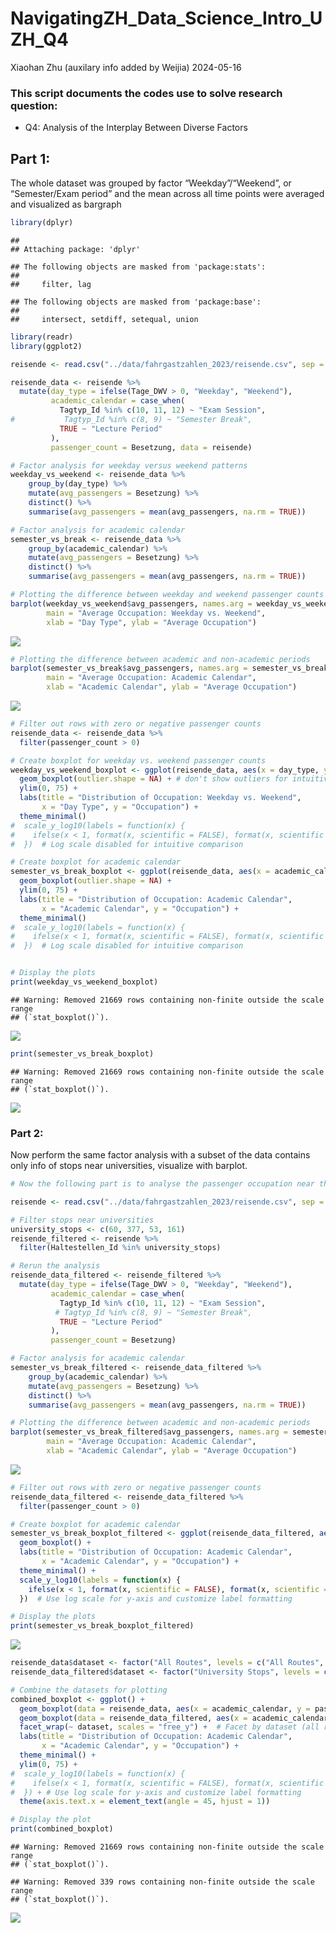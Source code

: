 NavigatingZH_Data_Science_Intro_UZH_Q4
================
Xiaohan Zhu (auxilary info added by Weijia)
2024-05-16

### This script documents the codes use to solve research question:

- Q4: Analysis of the Interplay Between Diverse Factors

## Part 1: <br>

The whole dataset was grouped by factor “Weekday”/“Weekend”, or
“Semester/Exam period” and the mean across all time points were averaged
and visualized as bargraph

``` r
library(dplyr)
```

    ## 
    ## Attaching package: 'dplyr'

    ## The following objects are masked from 'package:stats':
    ## 
    ##     filter, lag

    ## The following objects are masked from 'package:base':
    ## 
    ##     intersect, setdiff, setequal, union

``` r
library(readr)
library(ggplot2)

reisende <- read.csv("../data/fahrgastzahlen_2023/reisende.csv", sep = ";")

reisende_data <- reisende %>% 
  mutate(day_type = ifelse(Tage_DWV > 0, "Weekday", "Weekend"),
         academic_calendar = case_when(
           Tagtyp_Id %in% c(10, 11, 12) ~ "Exam Session",
#           Tagtyp_Id %in% c(8, 9) ~ "Semester Break",
           TRUE ~ "Lecture Period"
         ),
         passenger_count = Besetzung, data = reisende)

# Factor analysis for weekday versus weekend patterns
weekday_vs_weekend <- reisende_data %>%
    group_by(day_type) %>%
    mutate(avg_passengers = Besetzung) %>%
    distinct() %>%
    summarise(avg_passengers = mean(avg_passengers, na.rm = TRUE))

# Factor analysis for academic calendar
semester_vs_break <- reisende_data %>%
    group_by(academic_calendar) %>%
    mutate(avg_passengers = Besetzung) %>%
    distinct() %>%
    summarise(avg_passengers = mean(avg_passengers, na.rm = TRUE))

# Plotting the difference between weekday and weekend passenger counts
barplot(weekday_vs_weekend$avg_passengers, names.arg = weekday_vs_weekend$day_type,
        main = "Average Occupation: Weekday vs. Weekend",
        xlab = "Day Type", ylab = "Average Occupation")
```

![](Q4_Analysis_of_diverse_factors_w_addtionalinfo_files/figure-gfm/Loading%20data,%20grouping%20and%20visualize%20gross%20average-1.png)<!-- -->

``` r
# Plotting the difference between academic and non-academic periods
barplot(semester_vs_break$avg_passengers, names.arg = semester_vs_break$academic_calendar,
        main = "Average Occupation: Academic Calendar",
        xlab = "Academic Calendar", ylab = "Average Occupation")
```

![](Q4_Analysis_of_diverse_factors_w_addtionalinfo_files/figure-gfm/Loading%20data,%20grouping%20and%20visualize%20gross%20average-2.png)<!-- -->

``` r
# Filter out rows with zero or negative passenger counts
reisende_data <- reisende_data %>%
  filter(passenger_count > 0)

# Create boxplot for weekday vs. weekend passenger counts
weekday_vs_weekend_boxplot <- ggplot(reisende_data, aes(x = day_type, y = passenger_count, fill = day_type)) +
  geom_boxplot(outlier.shape = NA) + # don't show outliers for intuitive visualization
  ylim(0, 75) +
  labs(title = "Distribution of Occupation: Weekday vs. Weekend",
       x = "Day Type", y = "Occupation") +
  theme_minimal()
#  scale_y_log10(labels = function(x) {
#    ifelse(x < 1, format(x, scientific = FALSE), format(x, scientific = FALSE, digits = 2))
#  })  # Log scale disabled for intuitive comparison

# Create boxplot for academic calendar
semester_vs_break_boxplot <- ggplot(reisende_data, aes(x = academic_calendar, y = passenger_count, fill = academic_calendar)) +
  geom_boxplot(outlier.shape = NA) +
  ylim(0, 75) +
  labs(title = "Distribution of Occupation: Academic Calendar",
       x = "Academic Calendar", y = "Occupation") +
  theme_minimal()
#  scale_y_log10(labels = function(x) {
#    ifelse(x < 1, format(x, scientific = FALSE), format(x, scientific = FALSE, digits = 2))
#  })  # Log scale disabled for intuitive comparison


# Display the plots
print(weekday_vs_weekend_boxplot)
```

    ## Warning: Removed 21669 rows containing non-finite outside the scale range
    ## (`stat_boxplot()`).

![](Q4_Analysis_of_diverse_factors_w_addtionalinfo_files/figure-gfm/Visualization%20with%20barplot-1.png)<!-- -->

``` r
print(semester_vs_break_boxplot)
```

    ## Warning: Removed 21669 rows containing non-finite outside the scale range
    ## (`stat_boxplot()`).

![](Q4_Analysis_of_diverse_factors_w_addtionalinfo_files/figure-gfm/Visualization%20with%20barplot-2.png)<!-- -->

### Part 2: <br>

Now perform the same factor analysis with a subset of the data contains
only info of stops near universities, visualize with barplot.

``` r
# Now the following part is to analyse the passenger occupation near the universities during exam session, lecture period, and semester break. Stops "Zürich, ETH/Universitätsspital", "Zürich, ETH Hönggerberg", "Zürich, Milchbuck", Zürich, Universität Irchel" are chosen.

reisende <- read.csv("../data/fahrgastzahlen_2023/reisende.csv", sep = ";")

# Filter stops near universities
university_stops <- c(60, 377, 53, 161)
reisende_filtered <- reisende %>% 
  filter(Haltestellen_Id %in% university_stops)

# Rerun the analysis
reisende_data_filtered <- reisende_filtered %>% 
  mutate(day_type = ifelse(Tage_DWV > 0, "Weekday", "Weekend"),
         academic_calendar = case_when(
           Tagtyp_Id %in% c(10, 11, 12) ~ "Exam Session",
          # Tagtyp_Id %in% c(8, 9) ~ "Semester Break",
           TRUE ~ "Lecture Period"
         ),
         passenger_count = Besetzung)

# Factor analysis for academic calendar
semester_vs_break_filtered <- reisende_data_filtered %>%
    group_by(academic_calendar) %>%
    mutate(avg_passengers = Besetzung) %>%
    distinct() %>%
    summarise(avg_passengers = mean(avg_passengers, na.rm = TRUE))

# Plotting the difference between academic and non-academic periods
barplot(semester_vs_break_filtered$avg_passengers, names.arg = semester_vs_break_filtered$academic_calendar,
        main = "Average Occupation: Academic Calendar",
        xlab = "Academic Calendar", ylab = "Average Occupation")
```

![](Q4_Analysis_of_diverse_factors_w_addtionalinfo_files/figure-gfm/Same%20factor%20analysis%20with%20stops%20near%20universities%20only-1.png)<!-- -->

``` r
# Filter out rows with zero or negative passenger counts
reisende_data_filtered <- reisende_data_filtered %>%
  filter(passenger_count > 0)

# Create boxplot for academic calendar
semester_vs_break_boxplot_filtered <- ggplot(reisende_data_filtered, aes(x = academic_calendar, y = passenger_count, fill = academic_calendar)) +
  geom_boxplot() +
  labs(title = "Distribution of Occupation: Academic Calendar",
       x = "Academic Calendar", y = "Occupation") +
  theme_minimal() +
  scale_y_log10(labels = function(x) {
    ifelse(x < 1, format(x, scientific = FALSE), format(x, scientific = FALSE, digits = 2))
  })  # Use log scale for y-axis and customize label formatting

# Display the plots
print(semester_vs_break_boxplot_filtered)
```

![](Q4_Analysis_of_diverse_factors_w_addtionalinfo_files/figure-gfm/Same%20factor%20analysis%20with%20stops%20near%20universities%20only-2.png)<!-- -->

``` r
reisende_data$dataset <- factor("All Routes", levels = c("All Routes", "University Stops"))
reisende_data_filtered$dataset <- factor("University Stops", levels = c("All Routes", "University Stops"))

# Combine the datasets for plotting
combined_boxplot <- ggplot() +
  geom_boxplot(data = reisende_data, aes(x = academic_calendar, y = passenger_count, fill = academic_calendar), outlier.shape = NA) +
  geom_boxplot(data = reisende_data_filtered, aes(x = academic_calendar, y = passenger_count, fill = academic_calendar), outlier.shape = NA) +
  facet_wrap(~ dataset, scales = "free_y") +  # Facet by dataset (all routes vs. university stops)
  labs(title = "Distribution of Occupation: Academic Calendar",
       x = "Academic Calendar", y = "Occupation") +
  theme_minimal() +
  ylim(0, 75) +
#  scale_y_log10(labels = function(x) {
#    ifelse(x < 1, format(x, scientific = FALSE), format(x, scientific = FALSE, digits = 2))
#  }) + # Use log scale for y-axis and customize label formatting
  theme(axis.text.x = element_text(angle = 45, hjust = 1)) 

# Display the plot
print(combined_boxplot)
```

    ## Warning: Removed 21669 rows containing non-finite outside the scale range
    ## (`stat_boxplot()`).

    ## Warning: Removed 339 rows containing non-finite outside the scale range
    ## (`stat_boxplot()`).

![](Q4_Analysis_of_diverse_factors_w_addtionalinfo_files/figure-gfm/Same%20factor%20analysis%20with%20stops%20near%20universities%20only-3.png)<!-- -->
